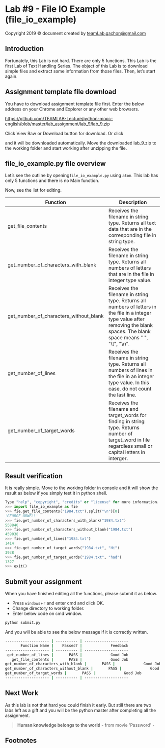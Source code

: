 # Lab #9 - File IO Example (file_io_example)
Copyright 2019 © document created by teamLab.gachon@gmail.com

## Introduction
Fortunately, this Lab is not hard. There are only 5 functions.
This Lab is the first Lab of Text Handling Series. The object of this Lab is to download simple files and extract some information from those files. Then, let’s start again.

## Assignment template file download
You have to download assignment template file first. Enter the below address on your Chrome and Explorer or any other web browsers.

<https://github.com/TEAMLAB-Lecture/python-mooc-english/blob/master/lab_assignment/lab_9/lab_9.zip>

Click View Raw or Download button for download. Or click 

[Lab]: https://github.com/TEAMLAB-Lecture/python-mooc-english/raw/master/lab_assignment/lab_9/lab_9.zip

 and it will be downloaded automatically. Move the downloaded lab_9.zip to the working folder and start working after unzipping the file.

## file_io_example.py file overview
Let’s see the outline by opening`file_io_example.py` using `atom`. This lab has only 5 functions and there is no Main function.

Now, see the list for editing.

Function           | Description
--------       | ---
get_file_contents | Receives the filename in string type. Returns all text data that are in the corresponding file in string type. 
get_number_of_characters_with_blank | Receives the filename in string type. Returns all numbers of letters that are in the file in integer type value. 
get_number_of_characters_without_blank | Receives the filename in string type. Returns all numbers of letters in the file in a integer type value after removing the blank spaces. The blank space means " ", "\t", "\n". 
get_number_of_lines | Receives the filename in string type. Returns all numbers of lines in the file in an integer type value. In this case, do not count the last line. 
get_number_of_target_words | Receives the filename and target_words for finding in string type. Returns number of target_word in file regardless small or capital letters in interger. 


## Result verification
It is really simple. Move to the working folder in console and it will show the result as below if you simply test it in python shell.

```python
Type "help", "copyright", "credits" or "license" for more information.
>>> import file_io_example as fie
>>> fie.get_file_contents("1984.txt").split("\n")[0]
'GEORGE ORWELL'
>>> fie.get_number_of_characters_with_blank("1984.txt")
558840
>>> fie.get_number_of_characters_without_blank("1984.txt")
459038
>>> fie.get_number_of_lines("1984.txt")
1414
>>> fie.get_number_of_target_words("1984.txt", "Hi")
3938
>>> fie.get_number_of_target_words("1984.txt", "had")
1327
>>> exit()
```

## Submit your assignment
When you have finished editing all the functions, please submit it as below.
- Press `windows`+`r` and enter cmd and click OK.
- Change directory to working folder.
- Enter below code on cmd window.

```python
python submit.py
```

And you will be able to see the below message if it is correctly written.
```bash
-------------------- | ---------- | --------------------
       Function Name |    Passed? |             Feedback
-------------------- | ---------- | --------------------
 get_number_of_lines |       PASS |             Good Job
   get_file_contents |       PASS |             Good Job
get_number_of_characters_with_blank |       PASS |             Good Job
get_number_of_characters_without_blank |       PASS |             Good Job
get_number_of_target_words |       PASS |             Good Job
-------------------- | ---------- | --------------------
```

## Next Work
As this lab is not that hard you could finish it early. But still there are two labs left as a gift and you will be the python master after completing all the assignment.
> **Human knowledge belongs to the world** - from movie 'Password' -

## Footnotes

